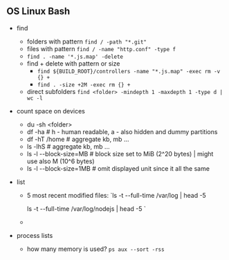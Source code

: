 ## OS Linux Bash

* find
  * folders with pattern `find / -path "*.git"`
  * files with pattern `find / -name "http.conf" -type f` 
  * `find . -name '*.js.map' -delete` 
  * find + delete with pattern or size
    * `find ${BUILD_ROOT}/controllers -name "*.js.map" -exec rm -v {} +` 
    * `find . -size +2M -exec rm {} +`  
  * direct subfolders `find <folder> -mindepth 1 -maxdepth 1 -type d | wc -l`  
* count space on devices
  * du -sh &lt;folder&gt;
  * df -ha  \# h - human readable, a - also hidden and dummy partitions
  * df -hT /home \# aggregate kb, mb ...
  * ls -lhS \# aggregate kb, mb ...
  * ls -l --block-size=MB \# block size set to MiB \(2^20 bytes\) \| might use also M \(10^6 bytes\)
  * ls -l --block-size=1MB \# omit displayed unit since it all the same

* list
  * 5 most recent modified files:
    `ls -t --full-time /var/log | head -5   
     ls -t --full-time /var/log/nodejs | head -5 `

  * 

* process lists
  * how many memory is used? 
    `ps aux --sort -rss` 



